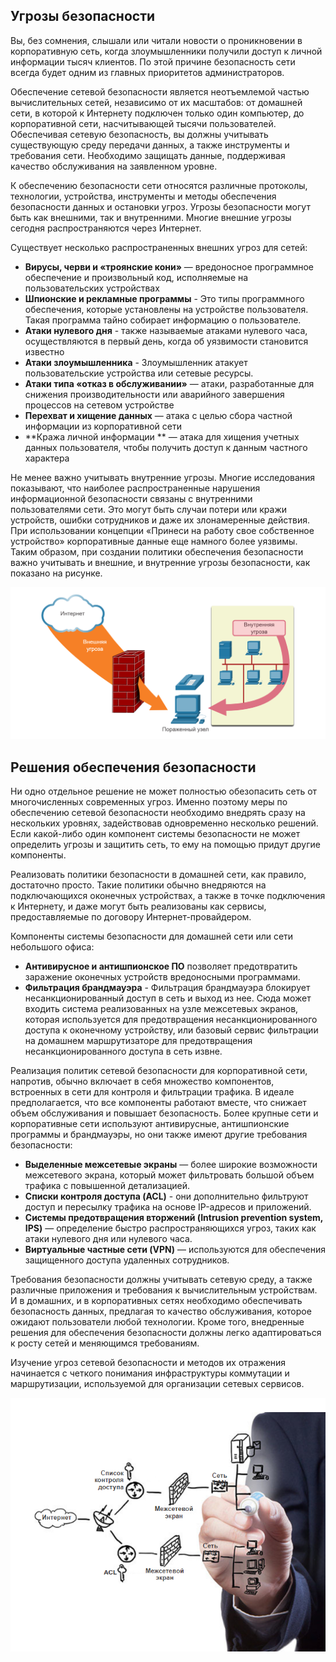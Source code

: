 <!-- verified: agorbachev 03.05.2022 -->

<!-- 1.8.1 -->
## Угрозы безопасности

Вы, без сомнения, слышали или читали новости о проникновении в корпоративную сеть, когда злоумышленники получили доступ к личной информации тысяч клиентов. По этой причине безопасность сети всегда будет одним из главных приоритетов администраторов.

Обеспечение сетевой безопасности является неотъемлемой частью вычислительных сетей, независимо от их масштабов: от домашней сети, в которой к Интернету подключен только один компьютер, до корпоративной сети, насчитывающей тысячи пользователей. Обеспечивая сетевую безопасность, вы должны учитывать существующую среду передачи данных, а также инструменты и требования сети. Необходимо защищать данные, поддерживая качество обслуживания на заявленном уровне.

К обеспечению безопасности сети относятся различные протоколы, технологии, устройства, инструменты и методы обеспечения безопасности данных и остановки угроз. Угрозы безопасности могут быть как внешними, так и внутренними. Многие внешние угрозы сегодня распространяются через Интернет.

Существует несколько распространенных внешних угроз для сетей:

* **Вирусы, черви и «троянские кони»**  — вредоносное программное обеспечение и произвольный код, исполняемые на пользовательских устройствах
* **Шпионские и рекламные программы**  - Это типы программного обеспечения, которые установлены на устройстве пользователя. Такая программа тайно собирает информацию о пользователе.
* **Атаки нулевого дня** - также называемые атаками нулевого часа, осуществляются в первый день, когда об уязвимости становится известно
* **Атаки злоумышленника** - Злоумышленник атакует пользовательские устройства или сетевые ресурсы.
* **Атаки типа «отказ в обслуживании»**  — атаки, разработанные для снижения производительности или аварийного завершения процессов на сетевом устройстве
* **Перехват и хищение данных**  — атака с целью сбора частной информации из корпоративной сети
* **Кража личной информации ** — атака для хищения учетных данных пользователя, чтобы получить доступ к данным частного характера

Не менее важно учитывать внутренние угрозы. Многие исследования показывают, что наиболее распространенные нарушения информационной безопасности связаны с внутренними пользователями сети. Это могут быть случаи потери или кражи устройств, ошибки сотрудников и даже их злонамеренные действия. При использовании концепции «Принеси на работу свое собственное устройство» корпоративные данные еще намного более уязвимы. Таким образом, при создании политики обеспечения безопасности важно учитывать и внешние, и внутренние угрозы безопасности, как показано на рисунке.

![](./assets/1.8.1.png)


<!-- 1.8.2 -->
## Решения обеспечения безопасности

Ни одно отдельное решение не может полностью обезопасить сеть от многочисленных современных угроз. Именно поэтому меры по обеспечению сетевой безопасности необходимо внедрять сразу на нескольких уровнях, задействовав одновременно несколько решений. Если какой-либо один компонент системы безопасности не может определить угрозы и защитить сеть, то ему на помощью придут другие компоненты.

Реализовать политики безопасности в домашней сети, как правило, достаточно просто. Такие политики обычно внедряются на подключающихся оконечных устройствах, а также в точке подключения к Интернету, и даже могут быть реализованы как сервисы, предоставляемые по договору Интернет-провайдером.

Компоненты системы безопасности для домашней сети или сети небольшого офиса:

* **Антивирусное и антишпионское ПО**  позволяет предотвратить заражение оконечных устройств вредоносными программами.
* **Фильтрация брандмауэра** - Фильтрация брандмауэра блокирует несанкционированный доступ в сеть и выход из нее. Сюда может входить система реализованных на узле межсетевых экранов, которая используется для предотвращения несанкционированного доступа к оконечному устройству, или базовый сервис фильтрации на домашнем маршрутизаторе для предотвращения несанкционированного доступа в сеть извне.

Реализация политик сетевой безопасности для корпоративной сети, напротив, обычно включает в себя множество компонентов, встроенных в сети для контроля и фильтрации трафика. В идеале предполагается, что все компоненты работают вместе, что снижает объем обслуживания и повышает безопасность. Более крупные сети и корпоративные сети используют антивирусные, антишпионские программы и брандмауэры, но они также имеют другие требования безопасности:

* **Выделенные межсетевые экраны**  — более широкие возможности межсетевого экрана, который может фильтровать большой объем трафика с повышенной детализацией.
* **Списки контроля доступа (ACL)**  - они дополнительно фильтруют доступ и пересылку трафика на основе IP-адресов и приложений.
* **Системы предотвращения вторжений (Intrusion prevention system, IPS)**  — определение быстро распространяющихся угроз, таких как атаки нулевого дня или нулевого часа.
* **Виртуальные частные сети (VPN)**  — используются для обеспечения защищенного доступа удаленных сотрудников.

Требования безопасности должны учитывать сетевую среду, а также различные приложения и требования к вычислительным устройствам. И в домашних, и в корпоративных сетях необходимо обеспечивать безопасность данных, предлагая то качество обслуживания, которое ожидают пользователи любой технологии. Кроме того, внедренные решения для обеспечения безопасности должны легко адаптироваться к росту сетей и меняющимся требованиям.

Изучение угроз сетевой безопасности и методов их отражения начинается с четкого понимания инфраструктуры коммутации и маршрутизации, используемой для организации сетевых сервисов.

![](./assets/1.8.2.png)


<!-- 1.8.3 -->
<!-- quiz -->


